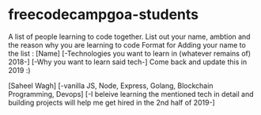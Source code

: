 # freecodecampgoa-students
A list of people learning to code together. List out your name, ambtion and the reason why you are learning to code
Format for Adding your name to the list :
[Name] [-Technologies you want to learn in (whatever remains of) 2018-] [-Why you want to learn said tech-]
Come back and update this in 2019 :)

[Saheel Wagh] [-vanilla JS, Node, Express, Golang, Blockchain Programming, Devops] [-I beleive learning the mentioned tech in detail and building projects will help me get hired in the 2nd half of 2019-]
